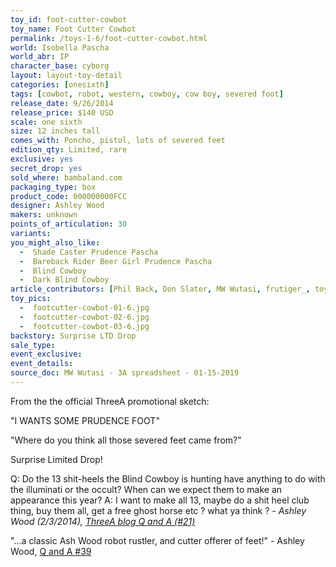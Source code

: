 ```yaml
---
toy_id: foot-cutter-cowbot
toy_name: Foot Cutter Cowbot
permalink: /toys-1-6/foot-cutter-cowbot.html
world: Isobella Pascha
world_abr: IP
character_base: cyborg
layout: layout-toy-detail
categories: [onesixth]
tags: [cowbot, robot, western, cowboy, cow boy, severed foot]
release_date: 9/26/2014
release_price: $140 USD
scale: one sixth
size: 12 inches tall
comes_with: Poncho, pistol, lots of severed feet
edition_qty: Limited, rare
exclusive: yes
secret_drop: yes
sold_where: bambaland.com
packaging_type: box
product_code: 000000000FCC
designer: Ashley Wood
makers: unknown
points_of_articulation: 30
variants: 
you_might_also_like:
  -  Shade Caster Prudence Pascha
  -  Bareback Rider Beer Girl Prudence Pascha
  -  Blind Cowboy
  -  Dark Blind Cowboy
article_contributors: [Phil Back, Don Slater, MW Wutasi, frutiger_, toy_spot]
toy_pics:
  -  footcutter-cowbot-01-6.jpg
  -  footcutter-cowbot-02-6.jpg
  -  footcutter-cowbot-03-6.jpg  
backstory: Surprise LTD Drop
sale_type: 
event_exclusive: 
event_details: 
source_doc: MW Wutasi - 3A spreadsheet - 01-15-2019
---
```

From the the official ThreeA promotional sketch:

"I WANTS SOME PRUDENCE FOOT"

"Where do you think all those severed feet came from?"

Surprise Limited Drop!

<p class="blockquote">Q: Do the 13 shit-heels the Blind Cowboy is hunting have anything to do with the illuminati or the occult? When can we expect them to make an appearance this year?
A: I want to make all 13, maybe do a shit heel club thing, buy them all, get a free ghost horse etc ? what ya think ?
<cite>- Ashley Wood (2/3/2014), <a href="https://worldof3alegion.forumotion.com/t287-qa-sessions-with-ashley-wood" target="_blank">ThreeA blog Q and A (#21)</a></cite></p>


"...a classic Ash Wood robot rustler, and cutter offerer of feet!" - Ashley Wood, <a href="https://www.worldofthreea.com/threea-production-blog/qa39" target="_blank">Q and A #39</a>